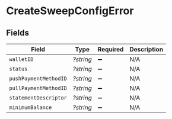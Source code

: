 # CreateSweepConfigError


## Fields

| Field                 | Type                  | Required              | Description           |
| --------------------- | --------------------- | --------------------- | --------------------- |
| `walletID`            | *?string*             | :heavy_minus_sign:    | N/A                   |
| `status`              | *?string*             | :heavy_minus_sign:    | N/A                   |
| `pushPaymentMethodID` | *?string*             | :heavy_minus_sign:    | N/A                   |
| `pullPaymentMethodID` | *?string*             | :heavy_minus_sign:    | N/A                   |
| `statementDescriptor` | *?string*             | :heavy_minus_sign:    | N/A                   |
| `minimumBalance`      | *?string*             | :heavy_minus_sign:    | N/A                   |